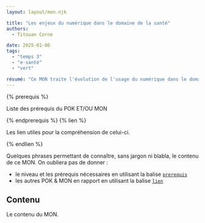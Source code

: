 ```yaml
---
layout: layout/mon.njk

title: "Les enjeux du numérique dans le domaine de la santé"
authors:
  - Titouan Corne

date: 2025-01-06
tags: 
  - "temps 3"
  - "e-santé"
  - "vert"

résumé: "Ce MON traite l'évolution de l'usage du numérique dans le domaine de la santé. Il me permettra d'identifier les limites de la e-santé. Exceptionnellement, ce MON sera constitué de 15 heures de travail."
---
```


{% prerequis %}

Liste des prérequis du POK ET/OU MON

{% endprerequis %}
{% lien %}

Les lien utiles pour la compréhension de celui-ci.

{% endlien %}

Quelques phrases permettant de connaître, sans jargon ni blabla, le contenu de ce MON. On oubliera pas de donner :

- le niveau et les prérequis nécessaires en utilisant la balise [`prerequis`](/cs/contribuer-au-site/#prerequis)
- les autres POK & MON en rapport en utilisant la balise [`lien`](/cs/contribuer-au-site/#lien)

## Contenu

Le contenu du MON.

